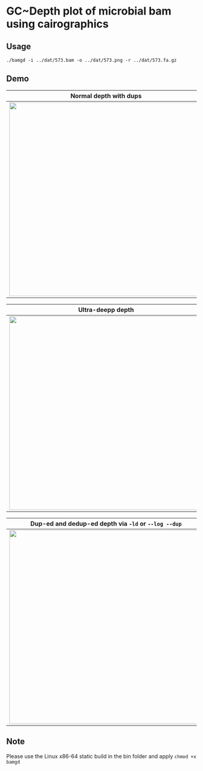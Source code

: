 # GC~Depth plot of microbial bam using cairographics

## Usage
```
./bamgd -i ../dat/573.bam -o ../dat/573.png -r ../dat/573.fa.gz
```
## Demo

Normal depth with dups             |  Normal depth dup-ed and dedup-ed via `-d` or `--dup`
:-------------------------:|:-------------------------:
<img src="https://github.com/user-attachments/assets/6fd8f188-2476-47b4-8305-8cab621c16cf" width=512></img>  |  <img src="https://github.com/user-attachments/assets/1ce990b1-8e53-4dcd-9256-b6685559fc1d" width=512></img>


Ultra-deepp depth             |  Ultra high depth logscaled via `-l` or `--log` 
:-------------------------:|:-------------------------:
<img src="https://github.com/user-attachments/assets/41e0a3aa-12a7-4779-914e-891fe32ff028" width=512></img> | <img src="https://github.com/user-attachments/assets/32437c90-4f37-40c5-9bd9-fee6c4d744a8" width=512></img>


Dup-ed and dedup-ed depth via `-ld` or `--log --dup` | Plot given chromosome or contig via `-c`
:-------------------------:|:-------------------------:
<img src="https://github.com/user-attachments/assets/3af7ef00-519a-4721-a322-edb2e348edd5" width=512></img> |<img src="https://github.com/user-attachments/assets/026e68b3-6e23-4009-9548-c55ddb624feb" width=512></img>

## Note

Please use the Linux x86-64 static build in the bin folder and apply `chmod +x bamgd`
